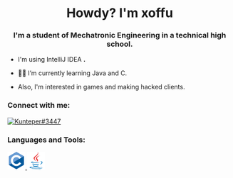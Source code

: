 <h1 align="center">Howdy? I'm xoffu</h1>
<h3 align="center">I'm a student of Mechatronic Engineering in a technical high school.</h3>

- I'm using IntelliJ IDEA **.**

- 👨‍💻 I’m currently learning Java and C.

- Also, I'm interested in games and making hacked clients. 

<h3 align="left">Connect with me:</h3>
<p align="left">
<a href="https://discord.gg/Kunteper#3447" target="blank"><img align="center" src="https://raw.githubusercontent.com/rahuldkjain/github-profile-readme-generator/master/src/images/icons/Social/discord.svg" alt="Kunteper#3447" height="30" width="40" /></a>
</p>

<h3 align="left">Languages and Tools:</h3>
<p align="left"> <a href="https://www.cprogramming.com/" target="_blank" rel="noreferrer"> <img src="https://raw.githubusercontent.com/devicons/devicon/master/icons/c/c-original.svg" alt="c" width="40" height="40"/> </a> <a href="https://www.java.com" target="_blank" rel="noreferrer"> <img src="https://raw.githubusercontent.com/devicons/devicon/master/icons/java/java-original.svg" alt="java" width="40" height="40"/> </a> </p>

